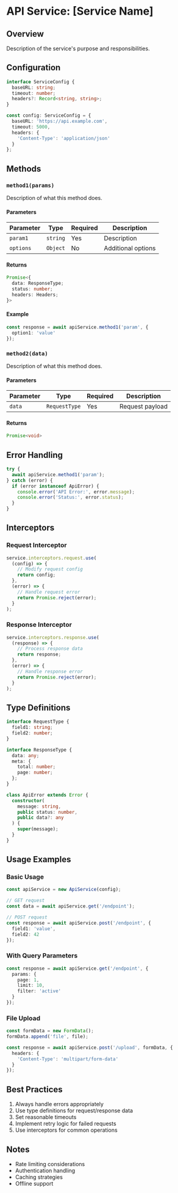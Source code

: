 # API Service: [Service Name]

## Overview

Description of the service's purpose and responsibilities.

## Configuration

```typescript
interface ServiceConfig {
  baseURL: string;
  timeout: number;
  headers?: Record<string, string>;
}

const config: ServiceConfig = {
  baseURL: 'https://api.example.com',
  timeout: 5000,
  headers: {
    'Content-Type': 'application/json'
  }
};
```

## Methods

### `method1(params)`

Description of what this method does.

#### Parameters

| Parameter | Type | Required | Description |
|-----------|------|----------|-------------|
| `param1` | `string` | Yes | Description |
| `options` | `Object` | No | Additional options |

#### Returns

```typescript
Promise<{
  data: ResponseType;
  status: number;
  headers: Headers;
}>
```

#### Example

```typescript
const response = await apiService.method1('param', {
  option1: 'value'
});
```

### `method2(data)`

Description of what this method does.

#### Parameters

| Parameter | Type | Required | Description |
|-----------|------|----------|-------------|
| `data` | `RequestType` | Yes | Request payload |

#### Returns

```typescript
Promise<void>
```

## Error Handling

```typescript
try {
  await apiService.method1('param');
} catch (error) {
  if (error instanceof ApiError) {
    console.error('API Error:', error.message);
    console.error('Status:', error.status);
  }
}
```

## Interceptors

### Request Interceptor

```typescript
service.interceptors.request.use(
  (config) => {
    // Modify request config
    return config;
  },
  (error) => {
    // Handle request error
    return Promise.reject(error);
  }
);
```

### Response Interceptor

```typescript
service.interceptors.response.use(
  (response) => {
    // Process response data
    return response;
  },
  (error) => {
    // Handle response error
    return Promise.reject(error);
  }
);
```

## Type Definitions

```typescript
interface RequestType {
  field1: string;
  field2: number;
}

interface ResponseType {
  data: any;
  meta: {
    total: number;
    page: number;
  };
}

class ApiError extends Error {
  constructor(
    message: string,
    public status: number,
    public data?: any
  ) {
    super(message);
  }
}
```

## Usage Examples

### Basic Usage

```typescript
const apiService = new ApiService(config);

// GET request
const data = await apiService.get('/endpoint');

// POST request
const response = await apiService.post('/endpoint', {
  field1: 'value',
  field2: 42
});
```

### With Query Parameters

```typescript
const response = await apiService.get('/endpoint', {
  params: {
    page: 1,
    limit: 10,
    filter: 'active'
  }
});
```

### File Upload

```typescript
const formData = new FormData();
formData.append('file', file);

const response = await apiService.post('/upload', formData, {
  headers: {
    'Content-Type': 'multipart/form-data'
  }
});
```

## Best Practices

1. Always handle errors appropriately
2. Use type definitions for request/response data
3. Set reasonable timeouts
4. Implement retry logic for failed requests
5. Use interceptors for common operations

## Notes

- Rate limiting considerations
- Authentication handling
- Caching strategies
- Offline support 